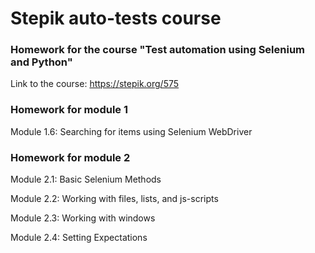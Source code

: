 # Stepik auto-tests course

### Homework for the course "Test automation using Selenium and Python"

Link  to the course: https://stepik.org/575

### Homework for module 1

Module 1.6: Searching for items using Selenium WebDriver

### Homework for module 2

Module 2.1:	Basic Selenium Methods

Module 2.2: Working with files, lists, and js-scripts

Module 2.3: Working with windows

Module 2.4: Setting Expectations



